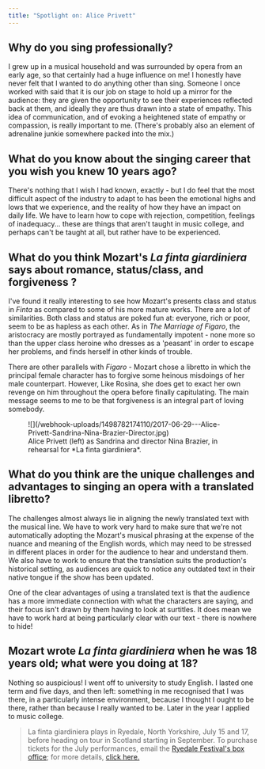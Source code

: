 ```yaml
---
title: "Spotlight on: Alice Privett"
---
```


## Why do you sing professionally?

I grew up in a musical household and was surrounded by opera from an early age, so that certainly had a huge influence on me! I honestly have never felt that I wanted to do anything other than sing. Someone I once worked with said that it is our job on stage to hold up a mirror for the audience: they are given the opportunity to see their experiences reflected back at them, and ideally they are thus drawn into a state of empathy. This idea of communication, and of evoking a heightened state of empathy or compassion, is really important to me. (There's probably also an element of adrenaline junkie somewhere packed into the mix.)

## What do you know about the singing career that you wish you knew 10 years ago? 

There's nothing that I wish I had known, exactly - but I do feel that the most difficult aspect of the industry to adapt to has been the emotional highs and lows that we experience, and the reality of how they have an impact on daily life. We have to learn how to cope with rejection, competition, feelings of inadequacy... these are things that aren't taught in music college, and perhaps can't be taught at all, but rather have to be experienced.

## What do you think Mozart's *La finta giardiniera* says about romance, status/class, and forgiveness ?

I've found it really interesting to see how Mozart's presents class and status in *Finta* as compared to some of his more mature works. There are a lot of similarities. Both class and status are poked fun at: everyone, rich or poor, seem to be as hapless as each other. As in *The Marriage of Figaro*, the aristocracy are mostly portrayed as fundamentally impotent - none more so than the upper class heroine who dresses as a 'peasant' in order to escape her problems, and finds herself in other kinds of trouble. 

There are other parallels with *Figaro* - Mozart chose a libretto in which the principal female character has to forgive some heinous misdoings of her male counterpart. However, Like Rosina, she does get to exact her own revenge on him throughout the opera before finally capitulating. The main message seems to me to be that forgiveness is an integral part of loving somebody. 

<figure data-type="image">
![](/webhook-uploads/1498782174110/2017-06-29---Alice-Privett-Sandrina-Nina-Brazier-Director.jpg)
<figcaption>Alice Privett (left) as Sandrina and director Nina Brazier, in rehearsal for *La finta giardiniera*.</figcaption>
</figure>

## What do you think are the unique challenges and advantages to singing an opera with a translated libretto?

The challenges almost always lie in aligning the newly translated text with the musical line. We have to work very hard to make sure that we're not automatically adopting the Mozart's musical phrasing at the expense of the nuance and meaning of the English words, which may need to be stressed in different places in order for the audience to hear and understand them. We also have to work to ensure that the translation suits the production's historical setting, as audiences are quick to notice any outdated text in their native tongue if the show has been updated. 

One of the clear advantages of using a translated text is that the audience has a more immediate connection with what the characters are saying, and their focus isn't drawn by them having to look at surtitles. It does mean we have to work hard at being particularly clear with our text - there is nowhere to hide! 

## Mozart wrote *La finta giardiniera* when he was 18 years old; what were you doing at 18?

Nothing so auspicious! I went off to university to study English. I lasted one term and five days, and then left: something in me recognised that I was there, in a particularly intense environment, because I thought I ought to be there, rather than because I really wanted to be. Later in the year I applied to music college. 

>La finta giardiniera plays in Ryedale, North Yorkshire, July 15 and 17, before heading on tour in Scotland starting in September. To purchase tickets for the July performances, email the [Ryedale Festival's box office](box.office@ryedalefestival.com); for more details, [click here.](http://www.ryedalefestival.com/index.php/2017-list/4-ryedale-festival-opera-the-garden-of-disguises)

